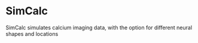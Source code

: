 # SimCalc
SimCalc simulates calcium imaging data, with the option for different neural shapes and locations
